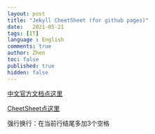 ```yaml
---
layout: post
title: "Jekyll CheetSheet (for github pages)"
date:   2021-05-21
tags: [IT]
language : English
comments: true
author: Zhen
toc: false
published: true
hidden: false
---
```

[中文官方文档点这里](http://jekyllcn.com/docs/templates/)
<!-- more -->

[CheetSheet点这里](https://gist.github.com/JJediny/a466eed62cee30ad45e2)

强行换行：在当前行结尾多加3个空格


<!--stackedit_data:
eyJoaXN0b3J5IjpbMTk4MTMzMzM3LDE5NDE2NjYzNTksLTMxOD
gyMDk4OSwtMTM1MzE4NDMzNSwxNTc3NDE0NzkyLC0yMDM3MTYy
NzI4LC0yMTMxOTgwMDE5LC0xMTc2MjM2NTk2LC0yMTEyODU3NT
YyLDMyMjg5NTk2OSwtNzIwODYzNDQ1LC05ODI5Njk3MTcsMTE0
MDE5MDM5OCwtNzI5MzI4MzEzXX0=
-->